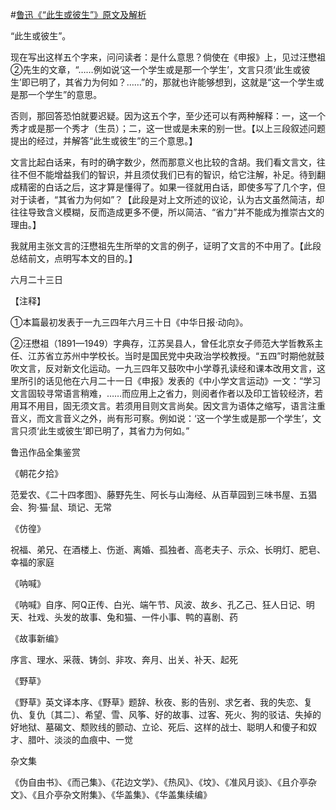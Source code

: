 #[鲁迅《“此生或彼生”》原文及解析](https://www.vrrw.net/wx/8345.html)

“此生或彼生”。

现在写出这样五个字来，问问读者：是什么意思？倘使在《申报》上，见过汪懋祖②先生的文章，“……例如说‘这一个学生或是那一个学生’，文言只须‘此生或彼生’即已明了，其省力为何如？……”的，那就也许能够想到，这就是“这一个学生或是那一个学生”的意思。

否则，那回答恐怕就要迟疑。因为这五个字，至少还可以有两种解释：一，这一个秀才或是那一个秀才（生员）；二，这一世或是未来的别一世。【以上三段叙述问题提出的经过，并解答“此生或彼生”的三个意思。】



文言比起白话来，有时的确字数少，然而那意义也比较的含胡。我们看文言文，往往不但不能增益我们的智识，并且须仗我们已有的智识，给它注解，补足。待到翻成精密的白话之后，这才算是懂得了。如果一径就用白话，即使多写了几个字，但对于读者，“其省力为何如”？【此段是对上文所述的议论，认为古文虽然简洁，却往往导致含义模糊，反而造成更多不便，所以简洁、“省力”并不能成为推崇古文的理由。】

我就用主张文言的汪懋祖先生所举的文言的例子，证明了文言的不中用了。【此段总结前文，点明写本文的目的。】

六月二十三日





【注释】

①本篇最初发表于一九三四年六月三十日《中华日报·动向》。

②汪懋祖（1891—1949）字典存，江苏吴县人，曾任北京女子师范大学哲教系主任、江苏省立苏州中学校长。当时是国民党中央政治学校教授。“五四”时期他就鼓吹文言，反对新文化运动。一九三四年又鼓吹中小学尊孔读经和课本改用文言，这里所引的话见他在六月二十一日《申报》发表的《中小学文言运动》一文：“学习文言固较寻常语言稍难，……而应用上之省力，则阅者作者以及印工皆较经济，若用耳不用目，固无须文言。若须用目则文言尚矣。因文言为语体之缩写，语言注重音义，而文言音义之外，尚有形可察。例如说：‘这一个学生或是那一个学生’，文言只须‘此生或彼生’即已明了，其省力为何如。”

鲁迅作品全集鉴赏

《朝花夕拾》

范爱农、《二十四孝图》、藤野先生、阿长与山海经、从百草园到三味书屋、五猖会、狗·猫·鼠、琐记、无常

《仿徨》

祝福、弟兄、在酒楼上、伤逝、离婚、孤独者、高老夫子、示众、长明灯、肥皂、幸福的家庭

《呐喊》

《呐喊》自序、阿Q正传、白光、端午节、风波、故乡、孔乙己、狂人日记、明天、社戏、头发的故事、兔和猫、一件小事、鸭的喜剧、药

《故事新编》

序言、理水、采薇、铸剑、非攻、奔月、出关、补天、起死

《野草》

《野草》英文译本序、《野草》题辞、秋夜、影的告别、求乞者、我的失恋、复仇、复仇〔其二〕、希望、雪、风筝、好的故事、过客、死火、狗的驳诘、失掉的好地狱、墓碣文、颓败线的颤动、立论、死后、这样的战士、聪明人和傻子和奴才、腊叶、淡淡的血痕中、一觉

杂文集

《伪自由书》、《而己集》、《花边文学》、《热风》、《坟》、《准风月谈》、《且介亭杂文》、《且介亭杂文附集》、《华盖集》、《华盖集续编》

